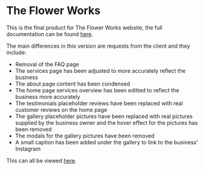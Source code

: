 # The Flower Works

This is the final product for The Flower Works website, the full documentation can be found [here](https://github.com/SasanTazayoni/The-flower-works/blob/main/README.md).

The main differences in this version are requests from the client and they include:
* Removal of the FAQ page
* The services page has been adjusted to more accurately reflect the business
* The about page content has been condensed
* The home page services overview has been editted to reflect the business more accurately
* The testimonials placeholder reviews have been replaced with real customer reviews on the home page
* The gallery placeholder pictures have been replaced with real pictures supplied by the business owner and the hover effect for the pictures has been removed
* The modals for the gallery pictures have been removed
* A small caption has been added under the gallery to link to the business' Instagram

This can all be viewed [here](https://sasantazayoni.github.io/The-flower-works-final-product/).
